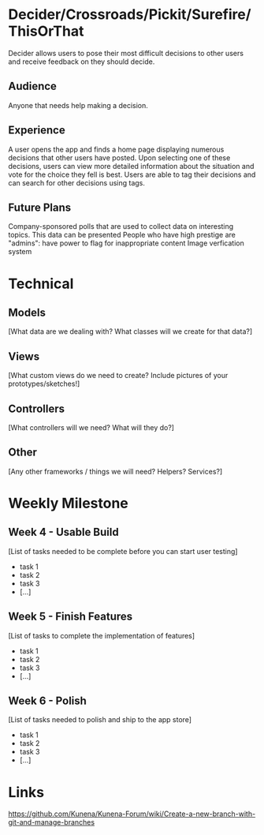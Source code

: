 # Decider/Crossroads/Pickit/Surefire/ThisOrThat
Decider allows users to pose their most difficult decisions to other users and receive feedback on they should decide. 
## Audience
Anyone that needs help making a decision.
## Experience
A user opens the app and finds a home page displaying numerous decisions that other users have posted.
Upon selecting one of these decisions, users can view more detailed information about the situation and vote for the choice they fell is best. 
Users are able to tag their decisions and can search for other decisions using tags. 
​
## Future Plans
Company-sponsored polls that are used to collect data on interesting topics. This data can be presented 
People who have high prestige are "admins": have power to flag for inappropriate content
Image verfication system
# Technical
## Models
[What data are we dealing with? What classes will we create for that data?]
​
## Views
[What custom views do we need to create? Include pictures of your prototypes/sketches!]
​
## Controllers
[What controllers will we need? What will they do?]
​
## Other
[Any other frameworks / things we will need? Helpers? Services?]
​
# Weekly Milestone
## Week 4 - Usable Build
[List of tasks needed to be complete before you can start user testing]
- task 1
- task 2
- task 3
- [...]
​
## Week 5 - Finish Features
[List of tasks to complete the implementation of features]
- task 1
- task 2
- task 3
- [...]
​
## Week 6 - Polish
[List of tasks needed to polish and ship to the app store]
- task 1
- task 2
- task 3
- [...]
# Links
https://github.com/Kunena/Kunena-Forum/wiki/Create-a-new-branch-with-git-and-manage-branches
